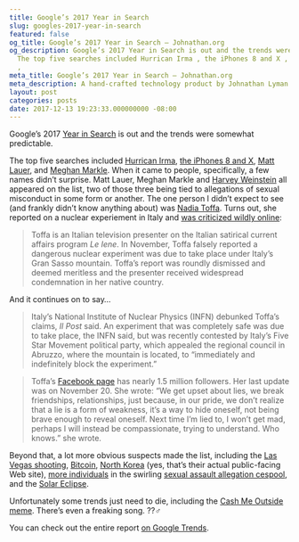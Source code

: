 ```yaml
---
title: Google’s 2017 Year in Search
slug: googles-2017-year-in-search
featured: false
og_title: Google’s 2017 Year in Search – Johnathan.org
og_description: Google’s 2017 Year in Search is out and the trends were somewhat predictable.
  The top five searches included Hurrican Irma , the iPhones 8 and X , Matt Lauer
  ,
meta_title: Google’s 2017 Year in Search – Johnathan.org
meta_description: A hand-crafted technology product by Johnathan Lyman
layout: post
categories: posts
date: 2017-12-13 19:23:33.000000000 -08:00
---
```


Google’s 2017 [Year in Search](https://trends.google.com/trends/yis/2017/GLOBAL/?ref=johnathan-org) is out and the trends were somewhat predictable.

The top five searches included [Hurrican Irma](https://en.wikipedia.org/wiki/Hurricane_Irma), [the iPhones 8 and X](https://www.apple.com/iphone/), [Matt Lauer](http://variety.com/2017/tv/news/nbc-news-matt-lauer-investigation-1202638303/), and [Meghan Markle](http://www.bbc.co.uk/news/uk-42336684). When it came to people, specifically, a few names didn’t surprise. Matt Lauer, Meghan Markle and [Harvey Weinstein](http://www.bbc.com/news/entertainment-arts-41594672) all appeared on the list, two of those three being tied to allegations of sexual misconduct in some form or another. The one person I didn’t expect to see (and frankly didn’t know anything about) was [Nadia Toffa](https://twitter.com/nadiatoffa?lang=en). Turns out, she reported on a nuclear experiement in Italy and [was criticized wildly online](https://www.newsweek.com/who-nadia-toffa-italian-television-presenter-was-worlds-third-most-googled-746586):

> Toffa is an Italian television presenter on the Italian satirical current affairs program _Le Iene_. In November, Toffa falsely reported a dangerous nuclear experiment was due to take place under Italy’s Gran Sasso mountain. Toffa’s report was roundly dismissed and deemed meritless and the presenter received widespread condemnation in her native country.

And it continues on to say…

> Italy’s National Institute of Nuclear Physics (INFN) debunked Toffa’s claims, _Il Post_ said. An experiment that was completely safe was due to take place, the INFN said, but was recently contested by Italy’s Five Star Movement political party, which appealed the regional council in Abruzzo, where the mountain is located, to “immediately and indefinitely block the experiment.”

> Toffa’s [Facebook page](https://www.facebook.com/pg/NadiaToffa/posts/?ref=page_internal) has nearly 1.5 million followers. Her last update was on November 20. She wrote: “We get upset about lies, we break friendships, relationships, just because, in our pride, we don’t realize that a lie is a form of weakness, it’s a way to hide oneself, not being brave enough to reveal oneself. Next time I’m lied to, I won’t get mad, perhaps I will instead be compassionate, trying to understand. Who knows.” she wrote.

Beyond that, a lot more obvious suspects made the list, including the [Las Vegas shooting](https://en.wikipedia.org/wiki/2017_Las_Vegas_shooting), [Bitcoin](https://bitcoin.org/en/), [North Korea](http://www.korea-dpr.com) (yes, that’s their actual public-facing Web site), [more individuals](https://wtop.com/national/2017/11/list-of-men-in-media-accused-of-sexual-misconduct/) in the swirling [sexual assault allegation cespool](https://wtop.com/national/2017/11/list-of-men-in-media-accused-of-sexual-misconduct/), and the [Solar Eclipse](https://www.space.com/33797-total-solar-eclipse-2017-guide.html).

Unfortunately some trends just need to die, including the [Cash Me Outside meme](https://www.thesun.co.uk/news/2999990/cash-me-ousside-girl-danielle-bregoli/). There’s even a freaking song. ??‍♂️

You can check out the entire report [on Google Trends](https://trends.google.com/trends/yis/2017/GLOBAL/?ref=johnathan-org).

